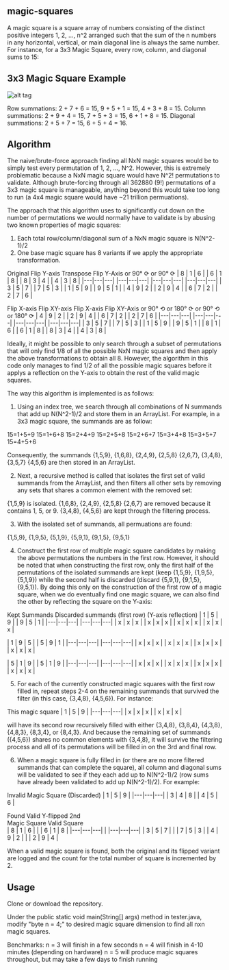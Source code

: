 ## magic-squares
A magic square is a square array of numbers consisting of the distinct positive integers 1, 2, ..., n^2 arranged such that the sum of the n numbers in any horizontal, vertical, or main diagonal line is always the same number. For instance, for a 3x3 Magic Square, every row, column, and diagonal sums to 15:

3x3 Magic Square Example
----------
![alt tag](https://upload.wikimedia.org/wikipedia/commons/thumb/e/e4/Magicsquareexample.svg/180px-Magicsquareexample.svg.png)
 
Row summations: 2 + 7 + 6 = 15, 9 + 5 + 1 = 15, 4 + 3 + 8 = 15.
Column summations: 2 + 9 + 4 = 15, 7 + 5 + 3 = 15, 6 + 1 + 8 = 15.
Diagonal summations: 2 + 5 + 7 = 15, 6 + 5 + 4 = 16.

## Algorithm
The naive/brute-force approach finding all NxN magic squares would be to simply test every permutation of 1, 2, ..., N^2. However, this is extremely problematic because a NxN magic square would have N^2! permutations to validate. Although brute-forcing through all 362880 (9!) permutations of a 3x3 magic square is manageable, anything beyond this would take too long to run (a 4x4 magic square would have ~21 trillion permuations).

The approach that this algorithm uses to significantly cut down on the number of permutations we would normally have to validate is by abusing two known properties of magic squares:

1. Each total row/column/diagonal sum of a NxN magic square is N(N^2-1)/2
2. One base magic square has 8 variants if we apply the appropriate transformation.

Original              Flip Y-axis            Transpose             Flip Y-Axis
                      or 90° ⟳                                     or 90° ⟳ 
| 8 | 1 | 6 |         | 6 | 1 | 8 |          | 8 | 3 | 4 |         | 4 | 3 | 8 |
|---|---|---|         |---|---|---|          |---|---|---|         |---|---|---|
| 3 | 5 | 7 |         | 7 | 5 | 3 |          | 1 | 5 | 9 |         | 9 | 5 | 1 |
| 4 | 9 | 2 |         | 2 | 9 | 4 |          | 6 | 7 | 2 |         | 2 | 7 | 6 |

Flip X-axis           Flip XY-axis           Flip X-axis           Flip XY-Axis
or 90° ⟲             or 180° ⟳               or 90° ⟲             or 180° ⟳
| 4 | 9 | 2 |         | 2 | 9 | 4 |          | 6 | 7 | 2 |         | 2 | 7 | 6 |
|---|---|---|         |---|---|---|          |---|---|---|         |---|---|---|
| 3 | 5 | 7 |         | 7 | 5 | 3 |          | 1 | 5 | 9 |         | 9 | 5 | 1 |
| 8 | 1 | 6 |         | 6 | 1 | 8 |          | 8 | 3 | 4 |         | 4 | 3 | 8 |

Ideally, it might be possible to only search through a subset of permutations that will only find 1/8 of all the possible NxN magic squares and then apply the above transformations to obtain all 8. However, the algorithm in this code only manages to find 1/2 of all the possible magic squares before it applys a reflection on the Y-axis to obtain the rest of the valid magic squares.

The way this algorithm is implemented is as follows:
1. Using an index tree, we search through all combinations of N summands that add up N(N^2-1)/2 and store them in an ArrayList. For example, in a 3x3 magic square, the summands are as follow:

15=1+5+9              15=1+6+8              15=2+4+9              15=2+5+8
15=2+6+7              15=3+4+8              15=3+5+7              15=4+5+6

Consequently, the summands {1,5,9}, {1,6,8}, {2,4,9}, {2,5,8} {2,6,7}, {3,4,8}, {3,5,7} {4,5,6} are then stored in an ArrayList.

2. Next, a recursive method is called that isolates the first set of valid summands from the ArrayList, and then filters all other sets by removing any sets that shares a common element with the removed set:

{1,5,9} is isolated.
{1,6,8}, {2,4,9}, {2,5,8} {2,6,7} are removed because it contains 1, 5, or 9.
{3,4,8}, {4,5,6} are kept through the filtering process.

3. With the isolated set of summands, all permuations are found:

{1,5,9}, {1,9,5}, {5,1,9}, {5,9,1}, {9,1,5}, {9,5,1}

4. Construct the first row of multiple magic square candidates by making the above permutations the numbers in the first row. However, it should be noted that when constructing the first row, only the first half of the permutations of the isolated summands are kept (keep {1,5,9}, {1,9,5}, {5,1,9}) while the second half is discarded (discard {5,9,1}, {9,1,5}, {9,5,1}). By doing this only on the construction of the first row of a magic square, when we do eventually find one magic square, we can also find the other by reflecting the square on the Y-axis:

Kept Summands          Discarded summands
(first row)            (Y-axis reflection)
| 1 | 5 | 9 |          | 9 | 5 | 1 |
|---|---|---|          |---|---|---|
| x | x | x |          | x | x | x |
| x | x | x |          | x | x | x |

| 1 | 9 | 5 |          | 5 | 9 | 1 |
|---|---|---|          |---|---|---|
| x | x | x |          | x | x | x |
| x | x | x |          | x | x | x |

| 5 | 1 | 9 |          | 5 | 1 | 9 |
|---|---|---|          |---|---|---|
| x | x | x |          | x | x | x |
| x | x | x |          | x | x | x |

5. For each of the currently constructed magic squares with the first row filled in, repeat steps 2-4 on the remaining summands that survived the filter (in this case, {3,4,8}, {4,5,6}). For instance:

This magic square
| 1 | 5 | 9 |
|---|---|---|
| x | x | x |
| x | x | x |

will have its second row recursively filled with either {3,4,8}, {3,8,4}, {4,3,8}, {4,8,3}, {8,3,4}, or {8,4,3}. And because the remaining set of summands ({4,5,6}) shares no common elements with {3,4,8}, it will survive the filtering process and all of its permutations will be filled in on the 3rd and final row.

6. When a magic square is fully filled in (or there are no more filtered summands that can complete the square), all column and diagonal sums will be validated to see if they each add up to N(N^2-1)/2 (row sums have already been validated to add up N(N^2-1)/2). For example:

Invalid Magic
Square (Discarded)
| 1 | 5 | 9 |
|---|---|---|
| 3 | 4 | 8 |
| 4 | 5 | 6 |

Found Valid             Y-flipped 2nd      
Magic Square            Valid Square  
| 8 | 1 | 6 |     |     | 6 | 1 | 8 |
|---|---|---|     |     |---|---|---|
| 3 | 5 | 7 |     |     | 7 | 5 | 3 |
| 4 | 9 | 2 |     |     | 2 | 9 | 4 |

When a valid magic square is found, both the original and its flipped variant are logged and the count for the total number of square is incremented by 2.

## Usage
Clone or download the repository.

Under the public static void main(String[] args) method in tester.java, modify "byte n = 4;" to desired magic square dimension to find all nxn magic squares.

Benchmarks:
n = 3 will finish in a few seconds
n = 4 will finish in 4-10 minutes (depending on hardware)
n = 5 will produce magic squares throughout, but may take a few days to finish running
